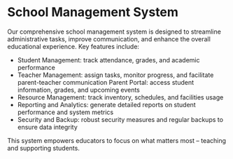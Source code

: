 # School Management System

Our comprehensive school management system is designed to streamline administrative tasks, improve communication, and enhance the overall educational experience. Key features include:

- Student Management: track attendance, grades, and academic performance
- Teacher Management: assign tasks, monitor progress, and facilitate parent-teacher communication
  Parent Portal: access student information, grades, and upcoming events
- Resource Management: track inventory, schedules, and facilities usage
- Reporting and Analytics: generate detailed reports on student performance and system metrics
- Security and Backup: robust security measures and regular backups to ensure data integrity

This system empowers educators to focus on what matters most – teaching and supporting students.
